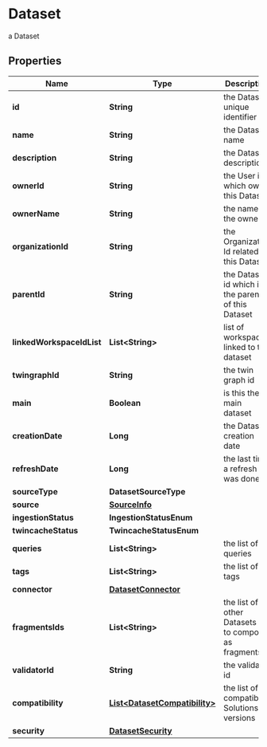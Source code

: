 

# Dataset

a Dataset

## Properties

| Name | Type | Description | Notes |
|------------ | ------------- | ------------- | -------------|
|**id** | **String** | the Dataset unique identifier |  [optional] [readonly] |
|**name** | **String** | the Dataset name |  [optional] |
|**description** | **String** | the Dataset description |  [optional] |
|**ownerId** | **String** | the User id which own this Dataset |  [optional] [readonly] |
|**ownerName** | **String** | the name of the owner |  [optional] [readonly] |
|**organizationId** | **String** | the Organization Id related to this Dataset |  [optional] [readonly] |
|**parentId** | **String** | the Dataset id which is the parent of this Dataset |  [optional] |
|**linkedWorkspaceIdList** | **List&lt;String&gt;** | list of workspace linked to this dataset |  [optional] |
|**twingraphId** | **String** | the twin graph id |  [optional] |
|**main** | **Boolean** | is this the main dataset |  [optional] |
|**creationDate** | **Long** | the Dataset creation date |  [optional] [readonly] |
|**refreshDate** | **Long** | the last time a refresh was done |  [optional] [readonly] |
|**sourceType** | **DatasetSourceType** |  |  [optional] |
|**source** | [**SourceInfo**](SourceInfo.md) |  |  [optional] |
|**ingestionStatus** | **IngestionStatusEnum** |  |  [optional] |
|**twincacheStatus** | **TwincacheStatusEnum** |  |  [optional] |
|**queries** | **List&lt;String&gt;** | the list of queries |  [optional] |
|**tags** | **List&lt;String&gt;** | the list of tags |  [optional] |
|**connector** | [**DatasetConnector**](DatasetConnector.md) |  |  [optional] |
|**fragmentsIds** | **List&lt;String&gt;** | the list of other Datasets ids to compose as fragments |  [optional] |
|**validatorId** | **String** | the validator id |  [optional] |
|**compatibility** | [**List&lt;DatasetCompatibility&gt;**](DatasetCompatibility.md) | the list of compatible Solutions versions |  [optional] |
|**security** | [**DatasetSecurity**](DatasetSecurity.md) |  |  [optional] |



